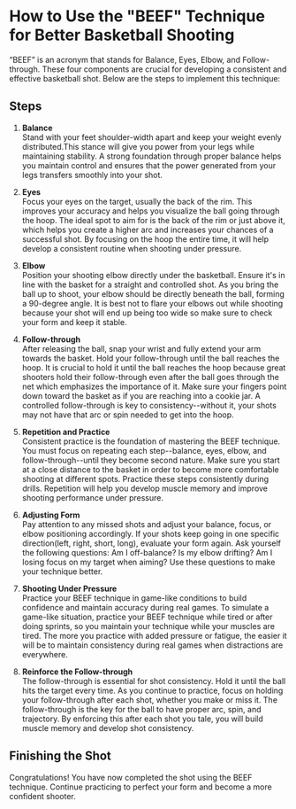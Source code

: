 # How to Use the "BEEF" Technique for Better Basketball Shooting

“BEEF” is an acronym that stands for Balance, Eyes, Elbow, and Follow-through. These four components are crucial for developing a consistent and effective basketball shot. Below are the steps to implement this technique:

## Steps

1. **Balance**  
   Stand with your feet shoulder-width apart and keep your weight evenly distributed.This stance will give you power from your legs while maintaining stability. A strong foundation through proper balance helps you maintain control and ensures that the power generated from your legs transfers smoothly into your shot.

2. **Eyes**  
   Focus your eyes on the target, usually the back of the rim. This improves your accuracy and helps you visualize the ball going through the hoop. The ideal spot to aim for is the back of the rim or just above it, which helps you create a higher arc and increases your chances of a successful shot. By focusing on the hoop the entire time, it will help develop a consistent routine when shooting under pressure. 

3. **Elbow**  
   Position your shooting elbow directly under the basketball. Ensure it's in line with the basket for a straight and controlled shot. As you bring the ball up to shoot, your elbow should be directly beneath the ball, forming a 90-degree angle. It is best not to flare your elbows out while shooting because your shot will end up being too wide so make sure to check your form and keep it stable.

4. **Follow-through**  
   After releasing the ball, snap your wrist and fully extend your arm towards the basket. Hold your follow-through until the ball reaches the hoop. It is crucial to hold it until the ball reaches the hoop because great shooters hold their follow-through even after the ball goes through the net which emphasizes the importance of it. Make sure your fingers point down toward the basket as if you are reaching into a cookie jar. A controlled follow-through is key to consistency--without it, your shots may not have that arc or spin needed to get into the hoop.

5. **Repetition and Practice**  
   Consistent practice is the foundation of mastering the BEEF technique. You must focus on repeating each step--balance, eyes, elbow, and follow-through--until they become second nature. Make sure you start at a close distance to the basket in order to become more comfortable shooting at different spots. Practice these steps consistently during drills. Repetition will help you develop muscle memory and improve shooting performance under pressure.

6. **Adjusting Form**  
   Pay attention to any missed shots and adjust your balance, focus, or elbow positioning accordingly. If your shots keep going in one specific direction(left, right, short, long), evaluate your form again. Ask yourself the following questions: Am I off-balance? Is my elbow drifting? Am I losing focus on my target when aiming? Use these questions to make your technique better. 

7. **Shooting Under Pressure**  
   Practice your BEEF technique in game-like conditions to build confidence and maintain accuracy during real games. To simulate a game-like situation, practice your BEEF technique while tired or after doing sprints, so you maintain your technique while your muscles are tired. The more you practice with added pressure or fatigue, the easier it will be to maintain consistency during real games when distractions are everywhere.

8. **Reinforce the Follow-through**  
   The follow-through is essential for shot consistency. Hold it until the ball hits the target every time. As you continue to practice, focus on holding your follow-through after each shot, whether you make or miss it. The follow-through is the key for the ball to have proper arc, spin, and trajectory. By enforcing this after each shot you tale, you will build muscle memory and develop shot consistency. 

## Finishing the Shot  
Congratulations! You have now completed the shot using the BEEF technique. Continue practicing to perfect your form and become a more confident shooter.


